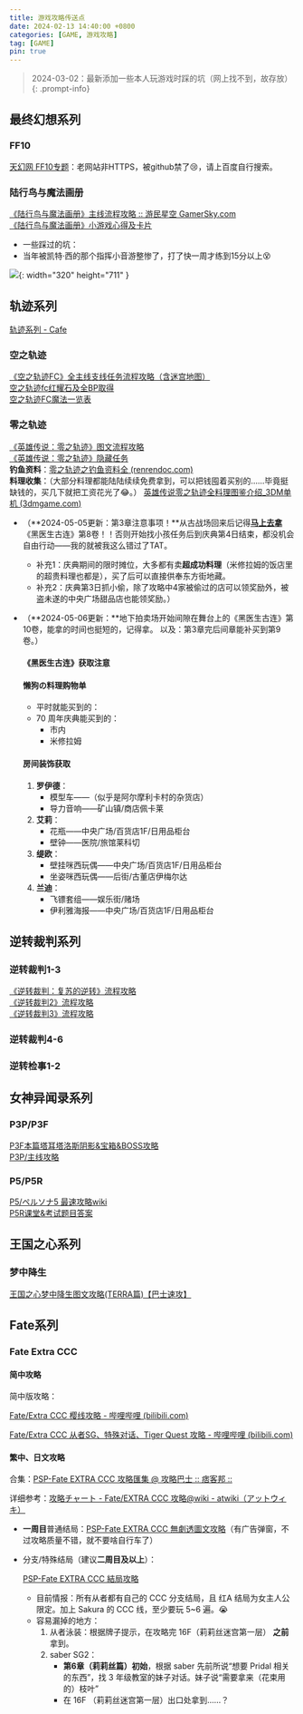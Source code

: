 ```yaml
---
title: 游戏攻略传送点
date: 2024-02-13 14:40:00 +0800
categories: [GAME, 游戏攻略] 
tag: [GAME]
pin: true
---
```

> 2024-03-02：最新添加一些本人玩游戏时踩的坑（网上找不到，故存放）  
{: .prompt-info}  

## 最终幻想系列

### FF10   
<u>天幻网 FF10专题</u>：老网站非HTTPS，被github禁了:cry:，请上百度自行搜索。    



### 陆行鸟与魔法画册

[《陆行鸟与魔法画册》主线流程攻略 :: 游民星空 GamerSky.com](https://wap.gamersky.com/gl/Content-50295.html)  
[《陆行鸟与魔法画册》小游戏心得及卡片](https://wenku.baidu.com/view/68fba5c52cc58bd63186bd96.html?_wkts_=1707807164892&bdQuery=%E9%99%86%E8%A1%8C%E9%B8%9F%E4%B8%8E%E9%AD%94%E6%B3%95%E7%94%BB%E5%86%8C%E5%8D%A1%E7%89%87)   

- 一些踩过的坑：
- 当年被凯特·西的那个指挥小音游整惨了，打了快一周才练到15分以上:dizzy_face:  

![](https://cdn.jsdelivr.net/gh/Makicelse/image/img/GAME/202403021425853.png){: width="320" height="711" }



## 轨迹系列

[轨迹系列 - Cafe](https://trails-game.com/)   

### 空之轨迹
[《空之轨迹FC》全主线支线任务流程攻略（含迷宫地图）](https://www.gamersky.com/handbook/201705/901381.shtml)   
[空之轨迹fc红耀石及全BP取得](https://www.360docs.net/doc/437513630.html)    
[空之轨迹FC魔法一览表](https://www.renrendoc.com/paper/121928420.html)    

### 零之轨迹
[《英雄传说：零之轨迹》图文流程攻略](https://www.gamersky.com/handbook/201108/179295.shtml)    
[《英雄传说：零之轨迹》隐藏任务](https://www.gamersky.com/handbook/201109/180819.shtml)    
**钓鱼资料**：[零之轨迹之钓鱼资料全 (renrendoc.com)](https://www.renrendoc.com/paper/214448947.html)     
**料理收集**：（大部分料理都能陆陆续续免费拿到，可以把钱囤着买别的……毕竟挺缺钱的，买几下就把工资花光了:joy:。）  [英雄传说零之轨迹全料理图鉴介绍_3DM单机 (3dmgame.com)](https://www.3dmgame.com/gl/3711442.html)     

- （**2024-05-05更新：第3章注意事项！**从古战场回来后记得<u>**马上去拿**</u>《黑医生古连》第8卷！！否则开始找小孩任务后到庆典第4日结束，都没机会自由行动——我的就被我这么错过了TAT。  

  - 补充1：庆典期间的限时摊位，大多都有卖**超成功料理**（米修拉姆的饭店里的超贵料理也都是），买了后可以直接供奉东方街地藏。  
  - 补充2：庆典第3日抓小偷，除了攻略中4家被偷过的店可以领奖励外，被盗未遂的中央广场甜品店也能领奖励。）  

- （**2024-05-06更新：**地下拍卖场开始间隙在舞台上的《黑医生古连》第10卷，能拿的时间也挺短的，记得拿。  以及：第3章完后间章能补买到第9卷。）  

  #### 《黑医生古连》获取注意
  
  
  
  #### 懒狗の料理购物单
  
  - 平时就能买到的：
  - 70 周年庆典能买到的：
    - 市内
    - 米修拉姆
  
  #### 房间装饰获取
  
  1. **罗伊德**：  
     - 模型车——（似乎是阿尔摩利卡村的杂货店）  
     - 导力音响——矿山镇/商店佩卡莱  
  2. **艾莉**：
     - 花瓶——中央广场/百货店1F/日用品柜台  
     - 壁钟——医院/旅馆莱科切  
  3. **缇欧**：
     - 壁挂咪西玩偶——中央广场/百货店1F/日用品柜台  
     - 坐姿咪西玩偶——后街/古董店伊梅尔达  
  4. **兰迪**：
     - 飞镖套组——娱乐街/赌场  
     - 伊利雅海报——中央广场/百货店1F/日用品柜台  



## 逆转裁判系列   

### 逆转裁判1-3
[《逆转裁判：复苏的逆转》流程攻略](https://www.tgbus.com/news/53495)    
[《逆转裁判2》流程攻略](https://www.tgbus.com/news/53665)   
[《逆转裁判3》流程攻略](https://www.tgbus.com/news/53676)      

### 逆转裁判4-6  

### 逆转检事1-2    



## 女神异闻录系列
### P3P/P3F
[P3F本篇塔耳塔洛斯阴影&宝箱&BOSS攻略](https://www.bilibili.com/read/cv22573370/)      
[P3P/主线攻略](https://wiki.biligame.com/persona/P3P/%E4%B8%BB%E7%BA%BF%E6%94%BB%E7%95%A5)    

### P5/P5R
[P5/ペルソナ5 最速攻略wiki](https://spwiki.net/persona5/)      
[P5R课堂&考试题目答案](https://exp.gg/zh_tw/129007)



## 王国之心系列
### 梦中降生
[王国之心梦中降生图文攻略(TERRA篇)【巴士速攻】](https://www.360docs.net/doc/bc5775436.html)   



## Fate系列  

### Fate Extra CCC

#### 简中攻略

简中版攻略：

[Fate/Extra CCC 樱线攻略 - 哔哩哔哩 (bilibili.com)](https://www.bilibili.com/read/cv33100303/?jump_opus=1)     

[Fate/Extra CCC 从者SG、特殊对话、Tiger Quest 攻略 - 哔哩哔哩 (bilibili.com)](https://www.bilibili.com/opus/909105071737798660?spm_id_from=333.1035.0.0)  

#### 繁中、日文攻略

合集：[PSP-Fate EXTRA CCC 攻略匯集 @ 攻略巴士 :: 痞客邦 ::](https://gamestrategybus.pixnet.net/blog/post/164895261)    

详细参考：[攻略チャート - Fate/EXTRA CCC 攻略@wiki - atwiki（アットウィキ）](https://w.atwiki.jp/fateextraccc/pages/25.html)  

- **一周目**普通结局：[PSP-Fate EXTRA CCC 無劇透圖文攻略](https://gamestrategybus.pixnet.net/blog/post/164895528)（有广告弹窗，不过攻略质量不错，就不要啥自行车了）     

- 分支/特殊结局（建议**二周目及以上**）：  

  [PSP-Fate EXTRA CCC 結局攻略 ](https://gamestrategybus.pixnet.net/blog/post/164896035) 

  - 目前情报：所有从者都有自己的 CCC 分支结局，且 红A 结局为女主人公限定。加上 Sakura 的 CCC 线，至少要玩 5~6 遍。:sob:    
  - 容易漏掉的地方：
    1. 从者泳装：根据牌子提示，在攻略完 16F（莉莉丝迷宫第一层） **之前**拿到。  
    2. saber SG2：  
       - **第6章（莉莉丝篇）初始**，根据 saber 先前所说“想要 Pridal 相关的东西”，找 3 年级教室的妹子对话。妹子说“需要拿来（花束用的）枝叶” 
       - 在 16F （莉莉丝迷宫第一层）出口处拿到……？ 
